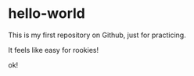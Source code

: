 # hello-world
This is my first repository on Github, just for practicing.

It feels like easy for rookies!

ok!
